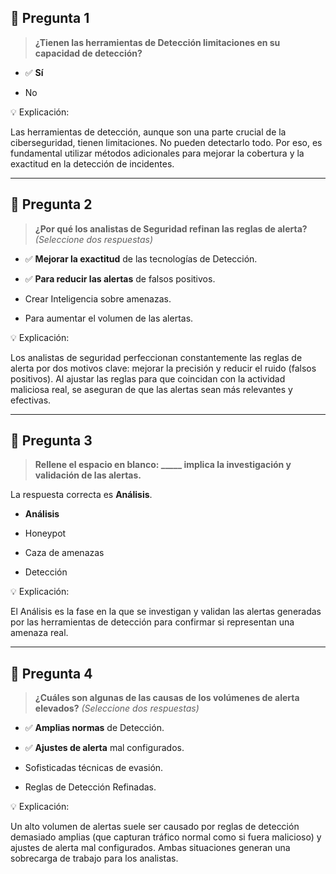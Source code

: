 
## 🤔 Pregunta 1

> **¿Tienen las herramientas de Detección limitaciones en su capacidad de detección?**

- ✅ **Sí**
    
- No
    

💡 Explicación:

Las herramientas de detección, aunque son una parte crucial de la ciberseguridad, tienen limitaciones. No pueden detectarlo todo. Por eso, es fundamental utilizar métodos adicionales para mejorar la cobertura y la exactitud en la detección de incidentes.

---

## 🤔 Pregunta 2

> **¿Por qué los analistas de Seguridad refinan las reglas de alerta?** _(Seleccione dos respuestas)_

- ✅ **Mejorar la exactitud** de las tecnologías de Detección.
    
- ✅ **Para reducir las alertas** de falsos positivos.
    
- Crear Inteligencia sobre amenazas.
    
- Para aumentar el volumen de las alertas.
    

💡 Explicación:

Los analistas de seguridad perfeccionan constantemente las reglas de alerta por dos motivos clave: mejorar la precisión y reducir el ruido (falsos positivos). Al ajustar las reglas para que coincidan con la actividad maliciosa real, se aseguran de que las alertas sean más relevantes y efectivas.

---

## 🤔 Pregunta 3

> **Rellene el espacio en blanco: _____ implica la investigación y validación de las alertas.**

La respuesta correcta es **Análisis**.

- **Análisis**
    
- Honeypot
    
- Caza de amenazas
    
- Detección
    

💡 Explicación:

El Análisis es la fase en la que se investigan y validan las alertas generadas por las herramientas de detección para confirmar si representan una amenaza real.

---

## 🤔 Pregunta 4

> **¿Cuáles son algunas de las causas de los volúmenes de alerta elevados?** _(Seleccione dos respuestas)_

- ✅ **Amplias normas** de Detección.
    
- ✅ **Ajustes de alerta** mal configurados.
    
- Sofisticadas técnicas de evasión.
    
- Reglas de Detección Refinadas.
    

💡 Explicación:

Un alto volumen de alertas suele ser causado por reglas de detección demasiado amplias (que capturan tráfico normal como si fuera malicioso) y ajustes de alerta mal configurados. Ambas situaciones generan una sobrecarga de trabajo para los analistas.
